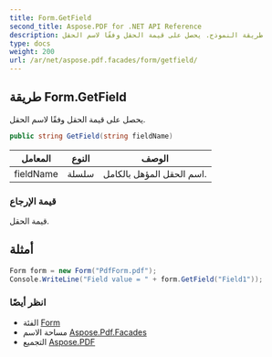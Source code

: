 ```yaml
---
title: Form.GetField
second_title: Aspose.PDF for .NET API Reference
description: طريقة النموذج. يحصل على قيمة الحقل وفقًا لاسم الحقل
type: docs
weight: 200
url: /ar/net/aspose.pdf.facades/form/getfield/
---
```

## طريقة Form.GetField

يحصل على قيمة الحقل وفقًا لاسم الحقل.

```csharp
public string GetField(string fieldName)
```

| المعامل | النوع | الوصف |
| --- | --- | --- |
| fieldName | سلسلة | اسم الحقل المؤهل بالكامل. |

### قيمة الإرجاع

قيمة الحقل.

## أمثلة

```csharp
Form form = new Form("PdfForm.pdf");
Console.WriteLine("Field value = " + form.GetField("Field1"));
```

### انظر أيضًا

* الفئة [Form](../)
* مساحة الاسم [Aspose.Pdf.Facades](../../../aspose.pdf.facades/)
* التجميع [Aspose.PDF](../../../)
